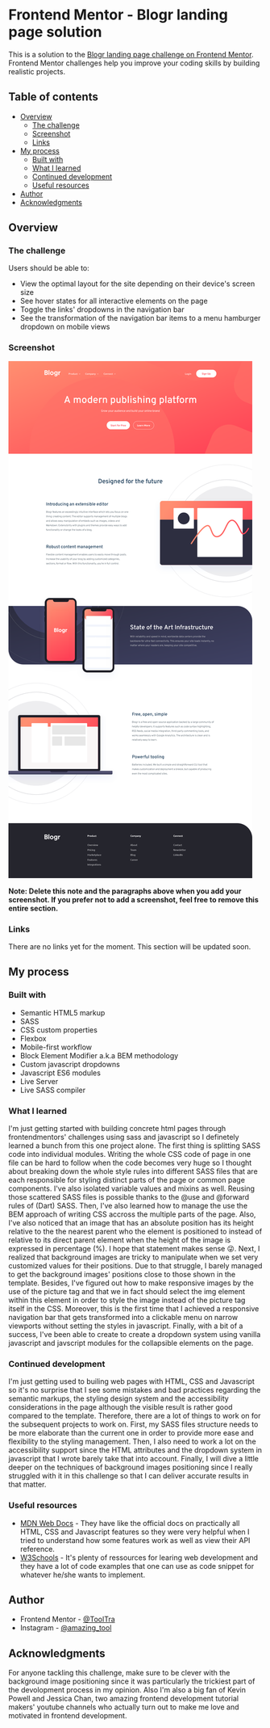 # Frontend Mentor - Blogr landing page solution

This is a solution to the [Blogr landing page challenge on Frontend Mentor](https://www.frontendmentor.io/challenges/blogr-landing-page-EX2RLAApP). Frontend Mentor challenges help you improve your coding skills by building realistic projects.

## Table of contents

- [Overview](#overview)
  - [The challenge](#the-challenge)
  - [Screenshot](#screenshot)
  - [Links](#links)
- [My process](#my-process)
  - [Built with](#built-with)
  - [What I learned](#what-i-learned)
  - [Continued development](#continued-development)
  - [Useful resources](#useful-resources)
- [Author](#author)
- [Acknowledgments](#acknowledgments)

## Overview

### The challenge

Users should be able to:

- View the optimal layout for the site depending on their device's screen size
- See hover states for all interactive elements on the page
- Toggle the links' dropdowns in the navigation bar
- See the transformation of the navigation bar items to a menu hamburger dropdown on mobile views

### Screenshot

![](./screenshot.png)

**Note: Delete this note and the paragraphs above when you add your screenshot. If you prefer not to add a screenshot, feel free to remove this entire section.**

### Links

There are no links yet for the moment. This section will be updated soon.

## My process

### Built with

- Semantic HTML5 markup
- SASS
- CSS custom properties
- Flexbox
- Mobile-first workflow
- Block Element Modifier a.k.a BEM methodology
- Custom javascript dropdowns
- Javascript ES6 modules
- Live Server
- Live SASS compiler

### What I learned

I'm just getting started with building concrete html pages through frontendmentors' challenges using sass and javascript so I definetely learned a bunch from this one project alone.
The first thing is splitting SASS code into individual modules. Writing the whole CSS code of page in one file can be hard to follow when the code becomes very huge so I thought about breaking down the whole style rules into different SASS files that are each responsible for styling distinct parts of the page or common page components. I've also isolated variable values and mixins as well. Reusing those scattered SASS files is possible thanks to the @use and @forward rules of (Dart) SASS.
Then, I've also learned how to manage the use the BEM approach of writing CSS accross the multiple parts of the page.
Also, I've also noticed that an image that has an absolute position has its height relative to the the nearest parent who the element is positioned to instead of relative to its direct parent element when the height of the image is expressed in percentage (%). I hope that statement makes sense 😜.
Next, I realized that background images are tricky to manipulate when we set very customized values for their positions. Due to that struggle, I barely managed to get the background images' positions close to those shown in the template.
Besides, I've figured out how to make responsive images by the use of the picture tag and that we in fact should select the img element within this element in order to style the image instead of the picture tag itself in the CSS.
Moreover, this is the first time that I achieved a responsive navigation bar that gets transformed into a clickable menu on narrow viewports without setting the styles in javascript.
Finally, with a bit of a success, I've been able to create to create a dropdown system using vanilla javascript and javscript modules for the collapsible elements on the page.

### Continued development

I'm just getting used to builing web pages with HTML, CSS and Javascript so it's no surprise that I see some mistakes and bad practices regarding the semantic markups, the styling design system and the accessibility considerations in the page although the visible result is rather good compared to the template. Therefore, there are a lot of things to work on for the subsequent projects to work on.
First, my SASS files structure needs to be more elaborate than the current one in order to provide more ease and flexibility to the styling management.
Then, I also need to work a lot on the accessibility support since the HTML attributes and the dropdown system in javascript that I wrote barely take that into account.
Finally, I will dive a little deeper on the techniques of background images positioning since I really struggled with it in this challenge so that I can deliver accurate results in that matter.

### Useful resources

- [MDN Web Docs](https://developer.mozilla.org) - They have like the official docs on practically all HTML, CSS and Javascript features so they were very helpful when I tried to understand how some features work as well as view their API reference.
- [W3Schools](https://www.w3schools.com) - It's plenty of ressources for learing web development and they have a lot of code examples that one can use as code snippet for whatever he/she wants to implement.

## Author

- Frontend Mentor - [@ToolTra](https://www.frontendmentor.io/profile/ToolTra)
- Instagram - [@amazing_tool](https://www.instagram.com/amazing_tool)

## Acknowledgments

For anyone tackling this challenge, make sure to be clever with the background image positioning since it was particularly the trickiest part of the devolopment process in my opinion. Also I'm also a big fan of Kevin Powell and Jessica Chan, two amazing frontend development tutorial makers' youtube channels who actually turn out to make me love and motivated in frontend development.
